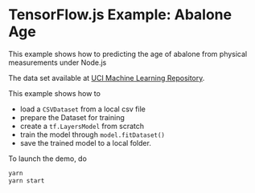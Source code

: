 # TensorFlow.js Example: Abalone Age

This example shows how to predicting the age of abalone from physical measurements under Node.js

The data set available at [UCI Machine Learning Repository](https://archive.ics.uci.edu/ml/datasets/Abalone).

This example shows how to
* load a `CSVDataset` from a local csv file
* prepare the Dataset for training
* create a `tf.LayersModel` from scratch
* train the model through `model.fitDataset()`
* save the trained model to a local folder.

To launch the demo, do

```sh
yarn
yarn start
```
